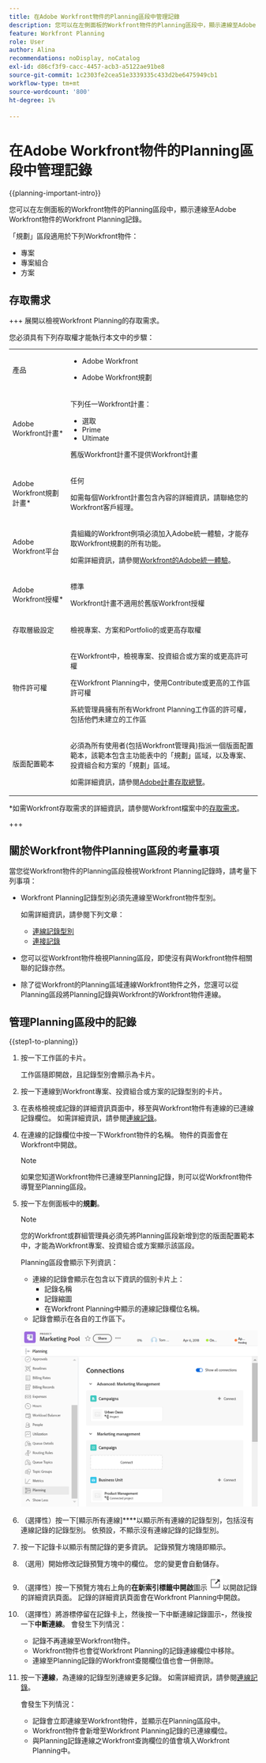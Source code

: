 ```yaml
---
title: 在Adobe Workfront物件的Planning區段中管理記錄
description: 您可以在左側面板的Workfront物件的Planning區段中，顯示連線至Adobe Workfront物件的Workfront Planning記錄。
feature: Workfront Planning
role: User
author: Alina
recommendations: noDisplay, noCatalog
exl-id: d86cf3f9-cacc-4457-acb3-a5122ae91be8
source-git-commit: 1c2303fe2cea51e3339335c433d2be6475949cb1
workflow-type: tm+mt
source-wordcount: '800'
ht-degree: 1%

---
```



<!--add also Group and Company when they are available-->

# 在Adobe Workfront物件的Planning區段中管理記錄

{{planning-important-intro}}

您可以在左側面板的Workfront物件的Planning區段中，顯示連線至Adobe Workfront物件的Workfront Planning記錄。

「規劃」區段適用於下列Workfront物件：

* 專案
* 專案組合
* 方案
<!--* Group
* Company-->

## 存取需求

+++ 展開以檢視Workfront Planning的存取需求。

您必須具有下列存取權才能執行本文中的步驟：

<table style="table-layout:auto">
 <col>
 </col>
 <col>
 </col>
 <tbody>
    <tr>
<tr>
<td>
   <p> 產品</p> </td>
   <td>
   <ul><li><p> Adobe Workfront</p></li>
   <li><p> Adobe Workfront規劃<p></li></ul></td>
  </tr>  
 <tr>
   <td role="rowheader"><p>Adobe Workfront計畫*</p></td>
   <td>
<p>下列任一Workfront計畫：</p>
<ul><li>選取</li>
<li>Prime</li>
<li>Ultimate</li></ul>
<p>舊版Workfront計畫不提供Workfront計畫</p>
   </td>

<tr>
   <td role="rowheader"><p>Adobe Workfront規劃計畫*</p></td>
   <td>
<p>任何</p>
<p>如需每個Workfront計畫包含內容的詳細資訊，請聯絡您的Workfront客戶經理。 </p>
   </td>

<tr>
   <td role="rowheader"><p>Adobe Workfront平台</p></td>
   <td>
<p>貴組織的Workfront例項必須加入Adobe統一體驗，才能存取Workfront規劃的所有功能。</p>
<p>如需詳細資訊，請參閱<a href="/help/quicksilver/workfront-basics/navigate-workfront/workfront-navigation/adobe-unified-experience.md">Workfront的Adobe統一體驗</a>。 </p>
   </td>

</tr>
  </tr>
  <tr>
   <td role="rowheader"><p>Adobe Workfront授權*</p></td>
   <td>
   <p>標準</p>
   <p>Workfront計畫不適用於舊版Workfront授權</p>
  </td>
  </tr>
  <tr>
   <td role="rowheader"><p>存取層級設定</p></td>
   <td> <p>檢視專案、方案和Portfolio的或更高存取權</p>  
</td>
  </tr>
<tr>
   <td role="rowheader"><p>物件許可權</p></td>
   <td>
   <p>在Workfront中，檢視專案、投資組合或方案的或更高許可權</a> </p> 
   <p>在Workfront Planning中，使用Contribute或更高的工作區許可權</a> </p>  
   <p>系統管理員擁有所有Workfront Planning工作區的許可權，包括他們未建立的工作區</p> 
  </td>
  </tr>
<tr>
   <td role="rowheader"><p>版面配置範本</p></td>
   <td> <p>必須為所有使用者(包括Workfront管理員)指派一個版面配置範本，該範本包含主功能表中的「規劃」區域，以及專案、投資組合和方案的「規劃」區域。 </p> 如需詳細資訊，請參閱<a href="/help/quicksilver/planning/access/access-overview.md">Adobe計畫存取總覽</a>。 </p>  </p>  
</td>
  </tr>
 </tbody>
</table>

*如需Workfront存取需求的詳細資訊，請參閱Workfront檔案中的[存取需求](/help/quicksilver/administration-and-setup/add-users/access-levels-and-object-permissions/access-level-requirements-in-documentation.md)。

+++

## 關於Workfront物件Planning區段的考量事項

當您從Workfront物件的Planning區段檢視Workfront Planning記錄時，請考量下列事項：

* Workfront Planning記錄型別必須先連線至Workfront物件型別。

  如需詳細資訊，請參閱下列文章：

   * [連線記錄型別](/help/quicksilver/planning/architecture/connect-record-types.md)
   * [連接記錄](/help/quicksilver/planning/records/connect-records.md)
* 您可以從Workfront物件檢視Planning區段，即使沒有與Workfront物件相關聯的記錄亦然。
* 除了從Workfront的Planning區域連線Workfront物件之外，您還可以從Planning區段將Planning記錄與Workfront的Workfront物件連線。

## 管理Planning區段中的記錄

{{step1-to-planning}}

1. 按一下工作區的卡片。

   工作區隨即開啟，且記錄型別會顯示為卡片。

1. 按一下連線到Workfront專案、投資組合或方案的記錄型別的卡片。
1. 在表格檢視或記錄的詳細資訊頁面中，移至與Workfront物件有連線的已連線記錄欄位。 如需詳細資訊，請參閱[連線記錄](/help/quicksilver/planning/records/connect-records.md)。
1. 在連線的記錄欄位中按一下Workfront物件的名稱。
物件的頁面會在Workfront中開啟。

   >[!NOTE]
   >
   >  如果您知道Workfront物件已連線至Planning記錄，則可以從Workfront物件導覽至Planning區段。

1. 按一下左側面板中的&#x200B;**規劃**。

   >[!NOTE]
   >
   >   您的Workfront或群組管理員必須先將Planning區段新增到您的版面配置範本中，才能為Workfront專案、投資組合或方案顯示該區段。

   Planning區段會顯示下列資訊：

   * 連線的記錄會顯示在包含以下資訊的個別卡片上：
      * 記錄名稱
      * 記錄縮圖
      * 在Workfront Planning中顯示的連線記錄欄位名稱。
   * 記錄會顯示在各自的工作區下。

   ![](assets/planning-section-on-project.png)

1. （選擇性）按一下[顯示所有連線]****&#x200B;以顯示所有連線的記錄型別，包括沒有連線記錄的記錄型別。 依預設，不顯示沒有連線記錄的記錄型別。
1. 按一下記錄卡以顯示有關記錄的更多資訊。 記錄預覽方塊隨即顯示。
1. （選用）開始修改記錄預覽方塊中的欄位。 您的變更會自動儲存。
1. （選擇性）按一下預覽方塊右上角的&#x200B;**在新索引標籤中開啟**&#x200B;圖示![](assets/open-details-in-a-new-tab-icon.png)以開啟記錄的詳細資訊頁面。 記錄的詳細資訊頁面會在Workfront Planning中開啟。
1. （選擇性）將游標停留在記錄卡上，然後按一下中斷連線記錄圖示&#x200B;**-**，然後按一下&#x200B;**中斷連線**。
會發生下列情況：
   * 記錄不再連線至Workfront物件。
   * Workfront物件也會從Workfront Planning的記錄連線欄位中移除。
   * 連線至Planning記錄的Workfront查閱欄位值也會一併刪除。
1. 按一下&#x200B;**連線**，為連線的記錄型別連線更多記錄。 如需詳細資訊，請參閱[連線記錄](/help/quicksilver/planning/records/connect-records.md)。

   會發生下列情況：

   * 記錄會立即連線至Workfront物件，並顯示在Planning區段中。
   * Workfront物件會新增至Workfront Planning記錄的已連線欄位。
   * 與Planning記錄連線之Workfront查詢欄位的值會填入Workfront Planning中。


